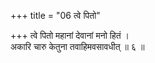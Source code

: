 +++
title = "06 त्वे पितो"

+++
त्वे पितो महानां देवानां मनो हितं ।  
अकारि चारु केतुना तवाहिमवसावधीत् ॥ ६ ॥